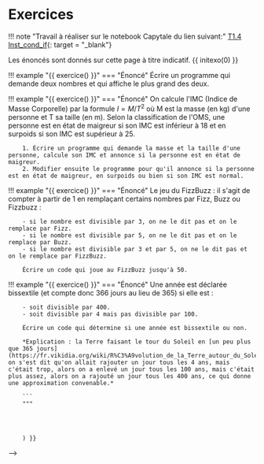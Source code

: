 # Exercices
!!! note "Travail à réaliser sur le notebook Capytale du lien suivant:"
	[T1.4 Inst_cond_if](https://capytale2.ac-paris.fr/web/c/ad53-631482/mln){: target = "_blank"} 

Les énoncés sont donnés sur cette page à titre indicatif.
{{ initexo(0) }}

!!! example "{{ exercice() }}"
    === "Énoncé"
        Écrire un programme qui demande deux nombres et qui affiche le plus grand des deux.
<!---
=== "Correction"
{{ correction(True,
"
```python linenums='1'
n1 = int(input('Premier nombre ?'))
n2 = int(input('Deuxième nombre ?'))

if n1 > n2:
    print('le nombre le plus grand est', n1)
elif n2 > n1:
    print('le nombre le plus grand est', n2)
else:
    print('les deux nombres sont égaux')

```
"
) }}
-->


!!! example "{{ exercice() }}"
    === "Énoncé"
        On calcule l'IMC (Indice de Masse Corporelle) par la formule $I = M / T^2$ où M est la masse (en kg) d'une personne et T sa taille (en m).
        Selon la classification de l'OMS, une personne est en état de maigreur si son IMC est inférieur à 18 et en surpoids si son IMC est supérieur à 25. 

        1. Écrire un programme qui demande la masse et la taille d'une personne, calcule son IMC et annonce si la personne est en état de maigreur.
        2. Modifier ensuite le programme pour qu'il annonce si la personne est en état de maigreur, en surpoids ou bien si son IMC est normal.
<!---
=== "Correction"
{{ correction(True,
"
```python linenums='1'
masse = float(input('Quelle est votre masse (en kg) ? '))
taille = float(input('Quelle est votre taille (en m) ? '))

IMC = masse / taille**2
print('votre IMC vaut :', IMC)
if IMC < 18:
    print('vous êtes en état de maigreur')
elif IMC < 25:
    print('votre corpulence est dans la normale')
else:
    print('vous êtes en surpoids')
```
"
) }}
-->

!!! example "{{ exercice() }}"
    === "Énoncé"
        Le jeu du FizzBuzz : il s'agit de compter à partir de 1 en remplaçant certains nombres par Fizz, Buzz ou Fizzbuzz :

        - si le nombre est divisible par 3, on ne le dit pas et on le remplace par Fizz.
        - si le nombre est divisible par 5, on ne le dit pas et on le remplace par Buzz.
        - si le nombre est divisible par 3 et par 5, on ne le dit pas et on le remplace par FizzBuzz.

        Écrire un code qui joue au FizzBuzz jusqu'à 50.

<!---
=== "Correction"
{{ correction(True,
"
```python linenums='1'
for k in range(1,20):
    if k % 3 == 0 and k % 5 == 0:
	print('fizzbuzz')
    elif k % 3 == 0:
	print('fizz')
    elif k % 5 == 0:
	print('buzz')
    else:
	print(k)
```
"
) }}
-->


!!! example "{{ exercice() }}"
    === "Énoncé"
        Une année est déclarée bissextile (et compte donc 366 jours au lieu de 365) si elle est :

        - soit divisible par 400.
        - soit divisible par 4 mais pas divisible par 100.

        Écrire un code qui détermine si une année est bissextile ou non.

        *Explication : la Terre faisant le tour du Soleil en [un peu plus que 365 jours](https://fr.vikidia.org/wiki/R%C3%A9volution_de_la_Terre_autour_du_Soleil), on s'est dit qu'on allait rajouter un jour tous les 4 ans, mais c'était trop, alors on a enlevé un jour tous les 100 ans, mais c'était plus assez, alors on a rajouté un jour tous les 400 ans, ce qui donne une approximation convenable.*

<!---
	=== "Correction"
        {{ correction(True,
        """
        ```python linenums='1'
        annee = 2021

        if annee % 400 == 0:
            print(annee, \"est bissextile\")
        elif annee % 4 == 0 and annee % 100 != 0:
            print(annee, \"est bissextile\")
        else:
            print(annee, \"n'est pas bissextile\")
-->       



        ```
        """
    


        
        ) }}
-->
